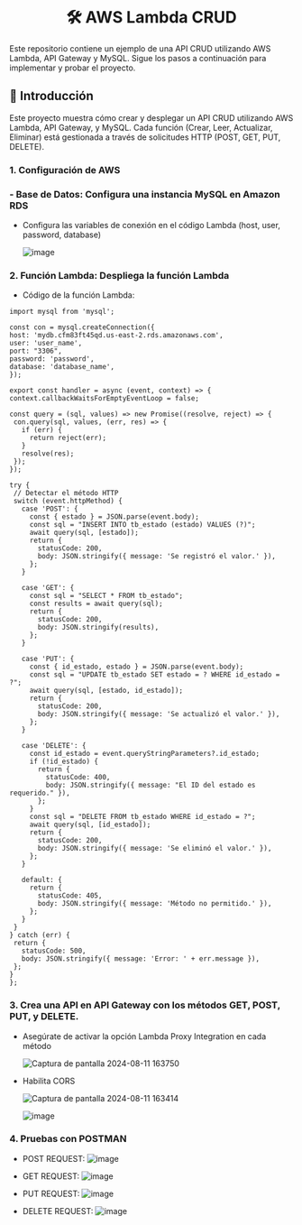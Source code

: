 <div align="center">
  
# 🛠️ AWS Lambda CRUD

</div>
Este repositorio contiene un ejemplo de una API CRUD utilizando AWS Lambda, API Gateway y MySQL. Sigue los pasos a continuación para implementar y probar el proyecto.


## 🌟 Introducción
Este proyecto muestra cómo crear y desplegar un API CRUD utilizando AWS Lambda, API Gateway, y MySQL. Cada función (Crear, Leer, Actualizar, Eliminar) está gestionada a través de solicitudes HTTP (POST, GET, PUT, DELETE).

### 1. Configuración de AWS
  ### - Base de Datos: Configura una instancia MySQL en Amazon RDS
       
   - Configura las variables de conexión en el código Lambda (host, user, password, database)
     
      ![image](https://github.com/user-attachments/assets/80bc9b95-94ed-4229-ac14-ddc7df58098b)

### 2. Función Lambda: Despliega la función Lambda

   - Código de la función Lambda:
   ```
  import mysql from 'mysql';

const con = mysql.createConnection({
  host: 'mydb.cfm83ft45qd.us-east-2.rds.amazonaws.com',
  user: 'user_name',
  port: "3306",
  password: 'password',
  database: 'database_name',
});

export const handler = async (event, context) => {
  context.callbackWaitsForEmptyEventLoop = false;

  const query = (sql, values) => new Promise((resolve, reject) => {
    con.query(sql, values, (err, res) => {
      if (err) {
        return reject(err);
      }
      resolve(res);
    });
  });

  try {
    // Detectar el método HTTP
    switch (event.httpMethod) {
      case 'POST': {
        const { estado } = JSON.parse(event.body);
        const sql = "INSERT INTO tb_estado (estado) VALUES (?)";
        await query(sql, [estado]);
        return {
          statusCode: 200,
          body: JSON.stringify({ message: 'Se registró el valor.' }),
        };
      }

      case 'GET': {
        const sql = "SELECT * FROM tb_estado";
        const results = await query(sql);
        return {
          statusCode: 200,
          body: JSON.stringify(results),
        };
      }

      case 'PUT': {
        const { id_estado, estado } = JSON.parse(event.body);
        const sql = "UPDATE tb_estado SET estado = ? WHERE id_estado = ?";
        await query(sql, [estado, id_estado]);
        return {
          statusCode: 200,
          body: JSON.stringify({ message: 'Se actualizó el valor.' }),
        };
      }

      case 'DELETE': {
        const id_estado = event.queryStringParameters?.id_estado;
        if (!id_estado) {
          return {
            statusCode: 400,
            body: JSON.stringify({ message: "El ID del estado es requerido." }),
          };
        }
        const sql = "DELETE FROM tb_estado WHERE id_estado = ?";
        await query(sql, [id_estado]);
        return {
          statusCode: 200,
          body: JSON.stringify({ message: 'Se eliminó el valor.' }),
        };
      }

      default: {
        return {
          statusCode: 405,
          body: JSON.stringify({ message: 'Método no permitido.' }),
        };
      }
    }
  } catch (err) {
    return {
      statusCode: 500,
      body: JSON.stringify({ message: 'Error: ' + err.message }),
    };
  }
};
  ```

### 3. Crea una API en API Gateway con los métodos GET, POST, PUT, y DELETE.

  - Asegúrate de activar la opción Lambda Proxy Integration en cada método
    
    ![Captura de pantalla 2024-08-11 163750](https://github.com/user-attachments/assets/ae5f3258-ea6d-49d5-bbf3-e078da6236f6)


  - Habilita CORS
    
    ![Captura de pantalla 2024-08-11 163414](https://github.com/user-attachments/assets/ebc54174-3e35-4ab8-9f10-3be108802104)


    ![image](https://github.com/user-attachments/assets/af4bd724-25f7-4568-9a8a-a3e9e058b97d)


### 4. Pruebas con POSTMAN

  - POST REQUEST:
    ![image](https://github.com/user-attachments/assets/d5b8aea2-e56d-462f-add3-9693767a3816)

  - GET REQUEST:
    ![image](https://github.com/user-attachments/assets/21839c1e-ba53-4b17-8251-ef084e747596)

  - PUT REQUEST:
    ![image](https://github.com/user-attachments/assets/52dc7bca-b8ab-435c-94e2-ec45b5e0d53b)

  - DELETE REQUEST:
    ![image](https://github.com/user-attachments/assets/1864b5f7-97a5-425c-95e7-e7c83ba0fa7c)



    

    
   
